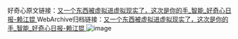 好奇心原文链接：[又一个东西被虚拟进虚拟现实了，这次是你的手_智能_好奇心日报-赖江锟 ](https://www.qdaily.com/articles/11183.html)
WebArchive归档链接：[又一个东西被虚拟进虚拟现实了，这次是你的手_智能_好奇心日报-赖江锟 ](http://web.archive.org/web/20180104222619/http://www.qdaily.com:80/articles/11183.html)
![image](http://ww3.sinaimg.cn/large/007d5XDply1g3wgmz3qrgj30u03fy7wh)